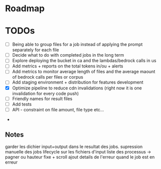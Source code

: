 ﻿# Roadmap

# TODOs

- [ ] Being able to group files for a job instead of applying the prompt separately for each file
- [ ] Decide what to do with completed jobs in the long term
- [ ] Explore deploying the bucket in ca and the lambdas/bedrock calls in us
- [ ] Add metrics + reports on the total tokens in/ou + alerts
- [ ] Add metrics to monitor average length of files and the average maount of bedrock calls per files or corpus
- [ ] Add staging environment + distribution for features development
- [X] Optimize pipeline to reduce cdn invalidations (right now it is one invalidation for every code push)
- [ ] Friendly names for result files
- [ ] Add tests
- [ ] API - constraint on file amount, file type etc...
- 


## Notes
garder les dichier input+output dans le resultat des jobs.
supression manuelle des jobs
lifecycle sur les fichiers d'input
liste des processus -> pagner ou hauteur fixe + scroll
ajout details de l'erreur quand le job est en erreur
